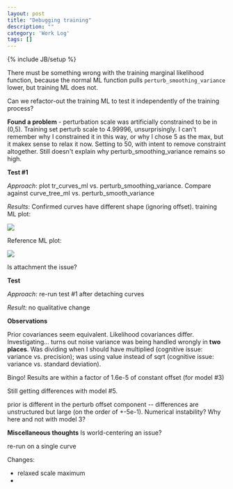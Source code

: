```yaml
---
layout: post
title: "Debugging training"
description: ""
category: 'Work Log'
tags: []
---
```

{% include JB/setup %}

There must be something wrong with the training marginal likelihood function, because the normal ML function pulls `perturb_smoothing_variance` lower, but training ML does not.

Can we refactor-out the training ML to test it independently of the training process?

**Found a problem** - perturbation scale was artificially constrained to be in (0,5).  Training set perturb scale to 4.99996, unsurprisingly.  I can't remember why I constrained it in this way, or why I chose 5 as the max, but it makex sense to relax it now.  Setting to 50, with intent to remove constraint altogether.  Still doesn't explain why perturb_smoothing_variance remains so high.  

**Test #1**

*Approach*: plot tr_curves_ml vs. perturb_smoothing_variance.  Compare against curve_tree_ml vs. perturb_smooth_variance

*Results*: Confirmed curves have different shape (ignoring offset).  training ML plot:
    
![]({{site.baseurl}}/img/2014-03-23-train_ml_vs_perturb_smoothing_variance.png)

Reference ML plot:

![]({{site.baseurl}}/img/2014-03-23-reference_ml_vs_perturb_smoothing_variance.png)




Is attachment the issue?

**Test**

*Approach:* re-run test #1 after detaching curves

*Result:* no qualitative change

**Observations**

Prior covariances seem equivalent.
Likelihood covariances differ.  Investigating...  turns out noise variance was being handled wrongly in **two places**.  Was dividing when I should have multiplied (cognitive issue: variance vs. precision); was using value instead of sqrt (cognitive issue: variance vs. standard deviation).

Bingo!  Results are within a factor of 1.6e-5 of constant offset (for model #3)

Still getting differences with model #5.

prior is different in the perturb offset component -- differences are unstructured but large (on the order of +-5e-1).  Numerical instability?  Why here and not with model 3?

**Miscellaneous thoughts**
Is world-centering an issue?

re-run on a single curve

Changes:
* relaxed scale maximum
* 
